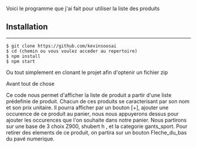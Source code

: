 Voici le programme que j'ai fait pour utiliser la liste des produits

## Installation
***
```
$ git clone https://github.com/kevinsoosai
$ cd (chemin ou vous voulez acceder au repertoire)
$ npm install
$ npm start
```
Ou tout simplement en clonant le projet  afin d'optenir un fichier zip

Avant tout de chose 

Ce code nous permet d'afficher la liste de produit a partir d'une liste prédefinie de produit. Chacun de ces produits se caracterisant par son nom et son prix unitaire.
Il pourra afficher par un bouton [+], ajouter une occurence de ce produit au panier, nous nous appuyerons dessus pour ajouter les occurences que l'on souhaite dans notre panier.
Nous partirons sur une base de 3 choix Z900,  shubert h ,  et la categorie gants_sport.
Pour retirer des elements de ce produit, on partira sur un bouton Fleche_du_bas du pavé numerique.




